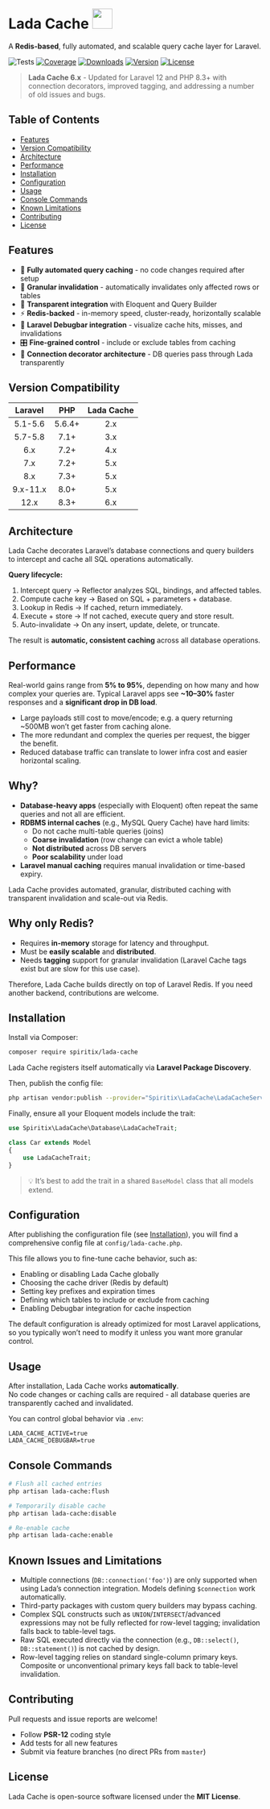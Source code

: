 # Lada Cache <img src="https://cdn4.iconfinder.com/data/icons/vaz2101/512/face_1-512.png" height="40">

A **Redis-based**, fully automated, and scalable query cache layer for Laravel.

![Tests](https://github.com/spiritix/lada-cache/actions/workflows/tests.yml/badge.svg)
[![Coverage](https://codecov.io/gh/spiritix/lada-cache/branch/main/graph/badge.svg)](https://codecov.io/gh/spiritix/lada-cache)
[![Downloads](https://poser.pugx.org/spiritix/lada-cache/d/total.svg)](https://packagist.org/packages/spiritix/lada-cache)
[![Version](https://poser.pugx.org/spiritix/lada-cache/v/stable.svg)](https://packagist.org/packages/spiritix/lada-cache)
[![License](https://poser.pugx.org/spiritix/lada-cache/license.svg)](https://packagist.org/packages/spiritix/lada-cache)

> **Lada Cache 6.x** - Updated for Laravel 12 and PHP 8.3+ with connection decorators, improved tagging, and addressing a number of old issues and bugs.

## Table of Contents

- [Features](#features)
- [Version Compatibility](#version-compatibility)
- [Architecture](#architecture)
- [Performance](#performance)
- [Installation](#installation)
- [Configuration](#configuration)
- [Usage](#usage)
- [Console Commands](#console-commands)
- [Known Limitations](#known-limitations)
- [Contributing](#contributing)
- [License](#license)

## Features

- 🚀 **Fully automated query caching** - no code changes required after setup  
- 🧩 **Granular invalidation** - automatically invalidates only affected rows or tables  
- 🧠 **Transparent integration** with Eloquent and Query Builder  
- ⚡ **Redis-backed** - in-memory speed, cluster-ready, horizontally scalable  
- 🧰 **Laravel Debugbar integration** - visualize cache hits, misses, and invalidations  
- 🎛️ **Fine-grained control** - include or exclude tables from caching  
- 🧱 **Connection decorator architecture** - DB queries pass through Lada transparently

## Version Compatibility

| Laravel  |  PHP   | Lada Cache |
|:--------:|:------:|:----------:|
| 5.1-5.6  | 5.6.4+ |    2.x     |
| 5.7-5.8  |  7.1+  |    3.x     |
|   6.x    |  7.2+  |    4.x     |
|   7.x    |  7.2+  |    5.x     |
|   8.x    |  7.3+  |    5.x     |
| 9.x-11.x |  8.0+  |    5.x     |
|  12.x    |  8.3+  |    6.x     |

## Architecture

Lada Cache decorates Laravel’s database connections and query builders to intercept and cache all SQL operations automatically.

**Query lifecycle:**
1. Intercept query → Reflector analyzes SQL, bindings, and affected tables.  
2. Compute cache key → Based on SQL + parameters + database.  
3. Lookup in Redis → If cached, return immediately.  
4. Execute + store → If not cached, execute query and store result.  
5. Auto-invalidate → On any insert, update, delete, or truncate.  

The result is **automatic, consistent caching** across all database operations.

## Performance

Real-world gains range from **5% to 95%**, depending on how many and how complex your queries are. Typical Laravel apps see **~10–30%** faster responses and a **significant drop in DB load**.

- Large payloads still cost to move/encode; e.g. a query returning ~500MB won’t get faster from caching alone.
- The more redundant and complex the queries per request, the bigger the benefit.
- Reduced database traffic can translate to lower infra cost and easier horizontal scaling.

## Why?

- **Database-heavy apps** (especially with Eloquent) often repeat the same queries and not all are efficient.
- **RDBMS internal caches** (e.g., MySQL Query Cache) have hard limits:
  - Do not cache multi-table queries (joins)
  - **Coarse invalidation** (row change can evict a whole table)
  - **Not distributed** across DB servers
  - **Poor scalability** under load
- **Laravel manual caching** requires manual invalidation or time-based expiry.

Lada Cache provides automated, granular, distributed caching with transparent invalidation and scale-out via Redis.

## Why only Redis?

- Requires **in-memory** storage for latency and throughput.
- Must be **easily scalable** and **distributed**.
- Needs **tagging** support for granular invalidation (Laravel Cache tags exist but are slow for this use case).

Therefore, Lada Cache builds directly on top of Laravel Redis. If you need another backend, contributions are welcome.

## Installation

Install via Composer:

```bash
composer require spiritix/lada-cache
```

Lada Cache registers itself automatically via **Laravel Package Discovery**.

Then, publish the config file:

```bash
php artisan vendor:publish --provider="Spiritix\LadaCache\LadaCacheServiceProvider"
```

Finally, ensure all your Eloquent models include the trait:

```php
use Spiritix\LadaCache\Database\LadaCacheTrait;

class Car extends Model
{
    use LadaCacheTrait;
}
```

> 💡 It’s best to add the trait in a shared `BaseModel` class that all models extend.

## Configuration
After publishing the configuration file (see [Installation](#installation)), you will find a comprehensive config file at `config/lada-cache.php`.

This file allows you to fine-tune cache behavior, such as:
- Enabling or disabling Lada Cache globally  
- Choosing the cache driver (Redis by default)  
- Setting key prefixes and expiration times  
- Defining which tables to include or exclude from caching  
- Enabling Debugbar integration for cache inspection  

The default configuration is already optimized for most Laravel applications, so you typically won’t need to modify it unless you want more granular control.

## Usage

After installation, Lada Cache works **automatically**.  
No code changes or caching calls are required - all database queries are transparently cached and invalidated.

You can control global behavior via `.env`:

```env
LADA_CACHE_ACTIVE=true
LADA_CACHE_DEBUGBAR=true
```

## Console Commands

```bash
# Flush all cached entries
php artisan lada-cache:flush

# Temporarily disable cache
php artisan lada-cache:disable

# Re-enable cache
php artisan lada-cache:enable
```

## Known Issues and Limitations

- Multiple connections (`DB::connection('foo')`) are only supported when using Lada’s connection integration. Models defining `$connection` work automatically.  
- Third-party packages with custom query builders may bypass caching.
- Complex SQL constructs such as `UNION`/`INTERSECT`/advanced expressions may not be fully reflected for row-level tagging; invalidation falls back to table-level tags.
- Raw SQL executed directly via the connection (e.g., `DB::select()`, `DB::statement()`) is not cached by design.
- Row-level tagging relies on standard single-column primary keys. Composite or unconventional primary keys fall back to table-level invalidation.

## Contributing

Pull requests and issue reports are welcome!

- Follow **PSR-12** coding style  
- Add tests for all new features  
- Submit via feature branches (no direct PRs from `master`)

## License

Lada Cache is open-source software licensed under the **MIT License**.